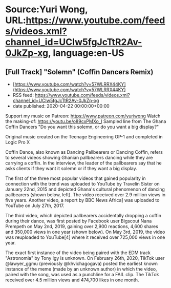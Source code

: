 # Source:Yuri Wong, URL:https://www.youtube.com/feeds/videos.xml?channel_id=UCIw5fgJcTtR2Av-0JkZp-xg, language:en-US

## [Full Track] "Solemn" (Coffin Dancers Remix)
 - [https://www.youtube.com/watch?v=57WLRRX44KY](https://www.youtube.com/watch?v=57WLRRX44KY)
 - RSS feed: https://www.youtube.com/feeds/videos.xml?channel_id=UCIw5fgJcTtR2Av-0JkZp-xg
 - date published: 2020-04-22 00:00:00+00:00

Support my music on Patreon: https://www.patreon.com/yuriwong Watch the making-of: https://youtu.be/o89cxPMXo_I
Sampled line from The Ghana Coffin Dancers
"Do you want this solemn, or do you want a big display?"

Original music created on the Teenage Engineering OP-1 and completed in Logic Pro X

Coffin Dance, also known as Dancing Pallbearers or Dancing Coffin, refers to several videos showing Ghanian pallbearers dancing while they are carrying a coffin. In the interview, the leader of the pallbearers say that he asks clients if they want it solemn or if they want a big display.

The first of the three most popular videos that gained popularity in connection with the trend was uploaded to YouTube by Travelin Sister on January 22nd, 2015 and depicted Ghana's cultural phenomenon of dancing pallbearers (shown below, left). The video received over 2.9 million views in five years. Another video, a report by BBC News Africa] was uploaded to YouTube on July 27th, 2017. 

The third video, which depicted pallbearers accidentally dropping a coffin during their dance, was first posted by Facebook user Bigscout Nana Prempeth on May 2nd, 2019, gaining over 2,900 reactions, 4,600 shares and 350,000 views in one year (shown below). On May 3rd, 2019, the video was reuploaded to YouTube[4] where it received over 725,000 views in one year.

The exact first instance of the video being paired with the EDM track "Astronomia" by Tony Igy is unknown. On February 26th, 2020, TikTok user @lawyer_ggmu (previously @khvichagogava) posted the earliest known instance of the meme (made by an unknown author) in which the video, paired with the song, was used as a punchline for a FAIL clip. The TikTok received over 4.5 million views and 474,700 likes in one month.

